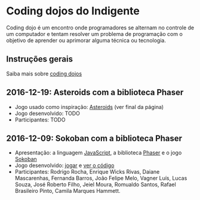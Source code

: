 # Coding dojos do Indigente

Coding dojo é um encontro onde programadores se alternam no controle de um computador e tentam resolver um problema de programação com o objetivo de aprender ou aprimorar alguma técnica ou tecnologia.

## Instruções gerais

Saiba mais sobre [coding dojos](dojo.md)

## 2016-12-19: Asteroids com a biblioteca Phaser

- Jogo usado como inspiração: [Asteroids](http://www.zekechan.net/asteroids-html5-game-tutorial-5/) (ver final da página)
- Jogo desenvolvido: TODO
- Participantes: TODO

## 2016-12-09: Sokoban com a biblioteca Phaser

- Apresentação: a linguagem [JavaScript](https://gist.github.com/rodrigorgs/822973bd11b1a9c0b13381337afc4aa6), a biblioteca [Phaser](https://gist.github.com/rodrigorgs/a4126454bcdfbf9fa35efae4c2ed18a9) e o jogo [Sokoban](https://www.sokobanonline.com/)
- Jogo desenvolvido: [jogar](https://indigente.github.io/labs/dojos/01-phaser-sokoban.html) e [ver o código](https://github.com/indigente/labs/tree/gh-pages/dojos/01-phaser-sokoban.html)
- Participantes: Rodrigo Rocha, Enrique Wicks Rivas, Daiane Mascarenhas, Fernanda Barros, João Felipe Melo, Vagner Luís, Lucas Souza, José Roberto Filho, Jeiel Moura, Romualdo Santos, Rafael Brasileiro Pinto, Camila Marques Hammett.